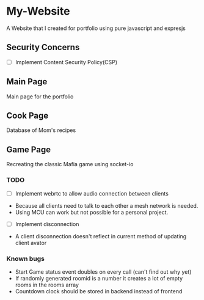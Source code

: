 # My-Website
A Website that I created for portfolio using pure javascript and expresjs

## **Security Concerns**
- [ ] Implement Content Security Policy(CSP)

## **Main Page**
Main page for the portfolio

## **Cook Page**
Database of Mom's recipes

## **Game Page**
Recreating the classic Mafia game using socket-io 

### TODO
- [ ] Implement webrtc to allow audio connection between clients
- Because all clients need to talk to each other a mesh network is needed.
- Using MCU can work but not possible for a personal project.

- [ ] Implement disconnection 
- A client disconnection doesn't reflect in current method of updating client avator 

### Known bugs
- Start Game status event doubles on every call (can't find out why yet)
- If randomly generated roomid is a number it creates a lot of empty rooms in the rooms array 
- Countdown clock should be stored in backend instead of frontend